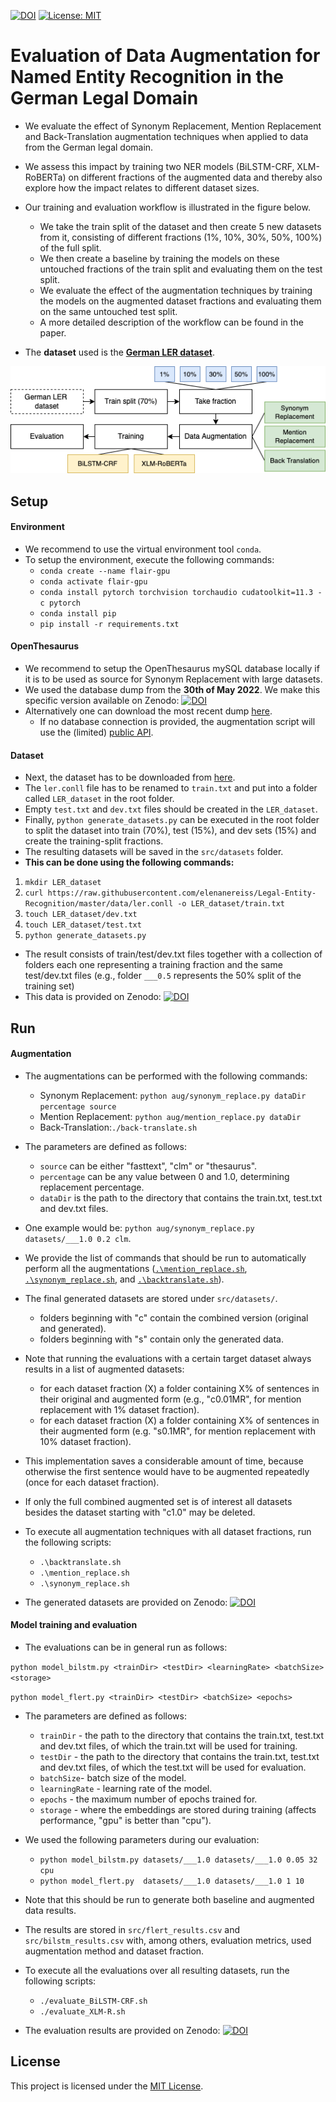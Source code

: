 ﻿[![DOI](https://zenodo.org/badge/520801122.svg)](https://zenodo.org/badge/latestdoi/520801122)
[![License: MIT](https://img.shields.io/badge/License-MIT-green.svg)](https://github.com/fusion-jena/data-augmentation-ner-legal/blob/master/LICENSE)

# Evaluation of Data Augmentation for Named Entity Recognition in the German Legal Domain

- We evaluate the effect of Synonym Replacement, Mention Replacement and Back-Translation augmentation techniques when applied to data from the German legal domain. 
- We assess this impact by training two NER models (BiLSTM-CRF, XLM-RoBERTa) on different fractions of the augmented data and thereby also explore how the impact relates to different dataset sizes.
- Our training and evaluation workflow is illustrated in the figure below. 
	- We take the train split of the dataset and then create 5 new datasets from it, consisting of different fractions (1%, 10%, 30%, 50%, 100%) of the full split. 
	- We then create a baseline by training the models on these untouched fractions of the train split and evaluating them on the test split. 
	- We evaluate the effect of the augmentation techniques by training the models on the augmented dataset fractions and evaluating them on the same untouched test split. 
	- A more detailed description of the workflow can be found in the paper.

- The **dataset** used is the **[German LER dataset](https://github.com/elenanereiss/Legal-Entity-Recognition)**.

<img src="figs/workflow1.png" alt="Overview of proposed workflow" width="600"/>

## Setup

#### Environment

- We recommend to use the virtual environment tool `conda`.
- To setup the environment, execute the following commands:
	- `conda create --name flair-gpu`
	- `conda activate flair-gpu`
	- `conda install pytorch torchvision torchaudio cudatoolkit=11.3 -c pytorch`
	- `conda install pip`
	- `pip install -r requirements.txt`

#### OpenThesaurus

- We recommend to setup the OpenThesaurus mySQL database locally if it is to be used as source for Synonym Replacement with large datasets. 
- We used the database dump from the **30th of May 2022**. We make this specific version available on Zenodo: [![DOI](https://zenodo.org/badge/DOI/10.5281/zenodo.6956563.svg)](https://doi.org/10.5281/zenodo.6956563)
- Alternatively one can download the most recent dump [here](https://www.openthesaurus.de/about/download). 
	- If no database connection is provided, the augmentation script will use the (limited) [public API](https://www.openthesaurus.de/about/api).

#### Dataset

- Next, the dataset has to be downloaded from [here](https://github.com/elenanereiss/Legal-Entity-Recognition/tree/master/data). 
- The `ler.conll` file has to be renamed to `train.txt` and put into a folder called `LER_dataset` in the root folder. 
- Empty `test.txt` and `dev.txt` files should be created in the `LER_dataset`. 
- Finally, `python generate_datasets.py` can be executed in the root folder to split the dataset into train (70%), test (15%), and dev sets (15%) and create the training-split fractions. 
- The resulting datasets will be saved in the `src/datasets` folder.
- **This can be done using the following commands:**

1. `mkdir LER_dataset`
2. `curl https://raw.githubusercontent.com/elenanereiss/Legal-Entity-Recognition/master/data/ler.conll -o LER_dataset/train.txt`
3. `touch LER_dataset/dev.txt`
4. `touch LER_dataset/test.txt`
5. `python generate_datasets.py`

- The result consists of train/test/dev.txt files together with a collection of folders each one representing a training fraction and the same test/dev.txt files (e.g., folder `___0.5` represents the 50% split of the training set)
- This data is provided on Zenodo: [![DOI](https://zenodo.org/badge/DOI/10.5281/zenodo.6956603.svg)](https://doi.org/10.5281/zenodo.6956603)

## Run

#### Augmentation

- The augmentations can be performed with the following commands:
	- Synonym Replacement: `python aug/synonym_replace.py dataDir percentage source `
	- Mention Replacement: `python aug/mention_replace.py dataDir	`
	- Back-Translation:`./back-translate.sh`

- The parameters are defined as follows:
	- `source` can be either "fasttext", "clm" or "thesaurus".
	- `percentage` can be any value between 0 and 1.0, determining replacement percentage.
	- `dataDir` is the path to the directory that contains the train.txt, test.txt and dev.txt files.

- One example would be: `python aug/synonym_replace.py datasets/___1.0 0.2 clm`.
- We provide the list of commands that should be run to automatically perform all the augmentations ([`.\mention_replace.sh`](https://github.com/fusion-jena/data-augmentation-ner-legal/blob/main/src/mention_replace.sh), [`.\synonym_replace.sh`](https://github.com/fusion-jena/data-augmentation-ner-legal/blob/main/src/synonym_replace.sh), and [`.\backtranslate.sh`](https://github.com/fusion-jena/data-augmentation-ner-legal/blob/main/src/backtranslate.sh)).
- The final generated datasets are stored under `src/datasets/`.
	- folders beginning with "c" contain the combined version (original and generated).
	- folders beginning with "s" contain only the generated data.

- Note that running the evaluations with a certain target dataset always results in a list of augmented datasets:
	- for each dataset fraction (X) a folder containing X% of sentences in their original and augmented form (e.g., "c0.01MR", for mention replacement with 1% dataset fraction).
	- for each dataset fraction (X) a folder containing X% of sentences in their augmented form (e.g. "s0.1MR", for mention replacement with 10% dataset fraction).
- This implementation saves a considerable amount of time, because otherwise the first sentence would have to be augmented repeatedly (once for each dataset fraction).
- If only the full combined augmented set is of interest all datasets besides the dataset starting with "c1.0" may be deleted.

- To execute all augmentation techniques with all dataset fractions, run the following scripts:
	- `.\backtranslate.sh`
	- `.\mention_replace.sh`
	- `.\synonym_replace.sh`

- The generated datasets are provided on Zenodo: [![DOI](https://zenodo.org/badge/DOI/10.5281/zenodo.6956603.svg)](https://doi.org/10.5281/zenodo.6956603)

#### Model training and evaluation

- The evaluations can be in general run as follows:

`python model_bilstm.py <trainDir> <testDir> <learningRate> <batchSize> <storage>`

`python model_flert.py <trainDir> <testDir> <batchSize> <epochs>`

- The parameters are defined as follows:
	- `trainDir` - the path to the directory that contains the train.txt, test.txt and dev.txt files, of which the train.txt will be used for training.
	- `testDir` - the path to the directory that contains the train.txt, test.txt and dev.txt files, of which the test.txt will be used for evaluation.
	- `batchSize`- batch size of the model.
	- `learningRate` - learning rate of the model.
	- `epochs` - the maximum number of epochs trained for.
	- `storage` - where the embeddings are stored during training (affects performance, "gpu" is better than "cpu").

- We used the following parameters during our evaluation:
	- `python model_bilstm.py datasets/___1.0 datasets/___1.0 0.05 32 cpu`
	- `python model_flert.py  datasets/___1.0 datasets/___1.0 1 10`

- Note that this should be run to generate both baseline and augmented data results.
- The results are stored in `src/flert_results.csv` and `src/bilstm_results.csv` with, among others,  evaluation metrics, used augmentation method and dataset fraction. 

- To execute all the evaluations over all resulting datasets, run the following scripts:
	- `./evaluate_BiLSTM-CRF.sh`
	- `./evaluate_XLM-R.sh`
	
- The evaluation results are provided on Zenodo: [![DOI](https://zenodo.org/badge/DOI/10.5281/zenodo.6956508.svg)](https://doi.org/10.5281/zenodo.6956508)

## License

This project is licensed under the [MIT License](https://github.com/fusion-jena/data-augmentation-ner-legal/blob/master/LICENSE).